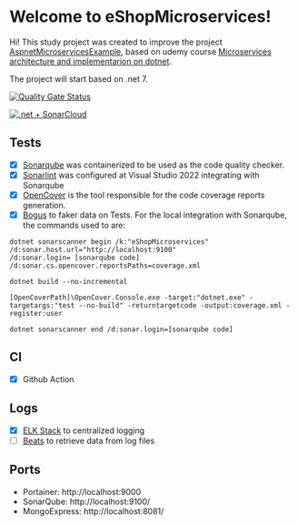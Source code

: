 # Welcome to eShopMicroservices!
Hi! This study project was created to improve the project [AspnetMicroservicesExample](https://github.com/DouglasFugita/AspnetMicroservicesExample/), based on udemy course [Microservices architecture and implementarion on dotnet](https://www.udemy.com/course/microservices-architecture-and-implementation-on-dotnet/).

The project will start based on .net 7.

[![Quality Gate Status](https://sonarcloud.io/api/project_badges/measure?project=DouglasFugita_eShopMicroservices&metric=alert_status)](https://sonarcloud.io/summary/new_code?id=DouglasFugita_eShopMicroservices)

[![.net + SonarCloud](https://github.com/DouglasFugita/eShopMicroservices/actions/workflows/main.yml/badge.svg)](https://github.com/DouglasFugita/eShopMicroservices/actions/workflows/main.yml)

## Tests
- [x] [Sonarqube](https://www.sonarsource.com/products/sonarqube/downloads/) was containerized to be used as the code quality checker.
- [x] [Sonarlint](https://www.sonarsource.com/products/sonarlint/) was configured at Visual Studio 2022 integrating with Sonarqube
- [x] [OpenCover](https://github.com/OpenCover/opencoverCode) is the tool responsible for the code coverage reports generation.
- [x] [Bogus](https://github.com/bchavez/Bogus) to faker data on Tests.
For the local integration with Sonarqube, the commands used to are:
```
dotnet sonarscanner begin /k:"eShopMicroservices"
/d:sonar.host.url="http://localhost:9100" 
/d:sonar.login= [sonarqube code]
/d:sonar.cs.opencover.reportsPaths=coverage.xml 
 
dotnet build --no-incremental
 
[OpenCoverPath]\OpenCover.Console.exe -target:"dotnet.exe" -targetargs:"test --no-build" -returntargetcode -output:coverage.xml -register:user

dotnet sonarscanner end /d:sonar.login=[sonarqube code]
```
## CI
- [x] Github Action

## Logs
- [x] [ELK Stack](https://www.elastic.co/pt/elastic-stack/) to centralized logging
- [ ] [Beats](https://www.elastic.co/pt/beats/) to retrieve data from log files

## Ports
- Portainer: http://localhost:9000
- SonarQube: http://localhost:9100/
- MongoExpress: http://localhost:8081/
